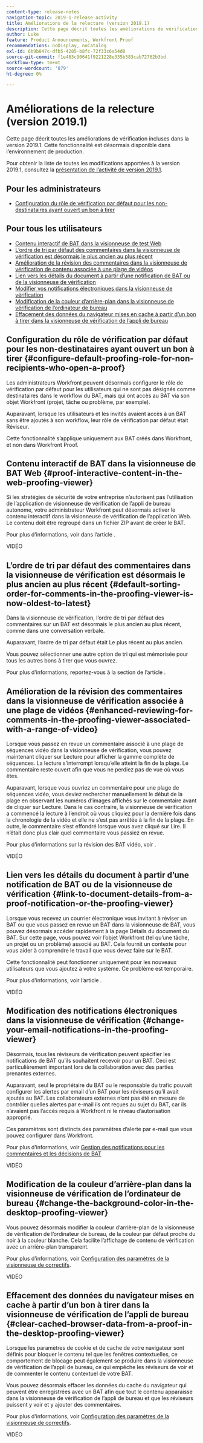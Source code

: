 ```yaml
---
content-type: release-notes
navigation-topic: 2019-1-release-activity
title: Améliorations de la relecture (version 2019.1)
description: Cette page décrit toutes les améliorations de vérification incluses dans la version 2019.1. Cette fonctionnalité est désormais disponible dans l’environnement de production.
author: Luke
feature: Product Announcements, Workfront Proof
recommendations: noDisplay, noCatalog
exl-id: 6b9b847c-dfb5-4285-b8fc-72f33c6a54d0
source-git-commit: f1e463c90641f9221228e335b583cab72762b3bd
workflow-type: tm+mt
source-wordcount: '879'
ht-degree: 0%

---
```


# Améliorations de la relecture (version 2019.1)

Cette page décrit toutes les améliorations de vérification incluses dans la version 2019.1. Cette fonctionnalité est désormais disponible dans l’environnement de production.

Pour obtenir la liste de toutes les modifications apportées à la version 2019.1, consultez la [présentation de l’activité de version 2019.1](../../../../product-announcements/product-releases/quarterly-release-archive/2019.1-release-activity/2019-1-release-activity-overview.md).

## Pour les administrateurs

* [Configuration du rôle de vérification par défaut pour les non-destinataires ayant ouvert un bon à tirer](#configure-default-proofing-role-for-non-recipients-who-open-a-proof)

## Pour tous les utilisateurs

* [Contenu interactif de BAT dans la visionneuse de test Web](#proof-interactive-content-in-the-web-proofing-viewer)
* [L’ordre de tri par défaut des commentaires dans la visionneuse de vérification est désormais le plus ancien au plus récent](#default-sorting-order-for-comments-in-the-proofing-viewer-is-now-oldest-to-latest)
* [Amélioration de la révision des commentaires dans la visionneuse de vérification de contenu associée à une plage de vidéos](#enhanced-reviewing-for-comments-in-the-proofing-viewer-associated-with-a-range-of-video)
* [Lien vers les détails du document à partir d’une notification de BAT ou de la visionneuse de vérification](#link-to-document-details-from-a-proof-notification-or-the-proofing-viewer)
* [Modifier vos notifications électroniques dans la visionneuse de vérification](#change-your-email-notifications-in-the-proofing-viewer)
* [Modification de la couleur d’arrière-plan dans la visionneuse de vérification de l’ordinateur de bureau](#change-the-background-color-in-the-desktop-proofing-viewer)
* [Effacement des données du navigateur mises en cache à partir d’un bon à tirer dans la visionneuse de vérification de l’appli de bureau](#clear-cached-browser-data-from-a-proof-in-the-desktop-proofing-viewer)

## Configuration du rôle de vérification par défaut pour les non-destinataires ayant ouvert un bon à tirer {#configure-default-proofing-role-for-non-recipients-who-open-a-proof}

Les administrateurs Workfront peuvent désormais configurer le rôle de vérification par défaut pour les utilisateurs qui ne sont pas désignés comme destinataires dans le workflow du BAT, mais qui ont accès au BAT via son objet Workfront (projet, tâche ou problème, par exemple).

Auparavant, lorsque les utilisateurs et les invités avaient accès à un BAT sans être ajoutés à son workflow, leur rôle de vérification par défaut était Réviseur.

Cette fonctionnalité s’applique uniquement aux BAT créés dans Workfront, et non dans Workfront Proof.

## Contenu interactif de BAT dans la visionneuse de BAT Web {#proof-interactive-content-in-the-web-proofing-viewer}

Si les stratégies de sécurité de votre entreprise n’autorisent pas l’utilisation de l’application de visionneuse de vérification de l’appli de bureau autonome, votre administrateur Workfront peut désormais activer le contenu interactif dans la visionneuse de vérification de l’application Web. Le contenu doit être regroupé dans un fichier ZIP avant de créer le BAT.

Pour plus d’informations, voir dans l’article .

VIDÉO

## L’ordre de tri par défaut des commentaires dans la visionneuse de vérification est désormais le plus ancien au plus récent  {#default-sorting-order-for-comments-in-the-proofing-viewer-is-now-oldest-to-latest}

Dans la visionneuse de vérification, l’ordre de tri par défaut des commentaires sur un BAT est désormais le plus ancien au plus récent, comme dans une conversation verbale.

Auparavant, l’ordre de tri par défaut était Le plus récent au plus ancien.

Vous pouvez sélectionner une autre option de tri qui est mémorisée pour tous les autres bons à tirer que vous ouvrez.

Pour plus d’informations, reportez-vous à la section de l’article .

## Amélioration de la révision des commentaires dans la visionneuse de vérification associée à une plage de vidéos {#enhanced-reviewing-for-comments-in-the-proofing-viewer-associated-with-a-range-of-video}

Lorsque vous passez en revue un commentaire associé à une plage de séquences vidéo dans la visionneuse de vérification, vous pouvez maintenant cliquer sur Lecture pour afficher la gamme complète de séquences. La lecture s’interrompt lorsqu’elle atteint la fin de la plage. Le commentaire reste ouvert afin que vous ne perdiez pas de vue où vous êtes.

Auparavant, lorsque vous ouvriez un commentaire pour une plage de séquences vidéo, vous deviez rechercher manuellement le début de la plage en observant les numéros d’images affichés sur le commentaire avant de cliquer sur Lecture. Dans le cas contraire, la visionneuse de vérification a commencé la lecture à l’endroit où vous cliquiez pour la dernière fois dans la chronologie de la vidéo et elle ne s’est pas arrêtée à la fin de la plage. En outre, le commentaire s’est effondré lorsque vous avez cliqué sur Lire. Il n’était donc plus clair quel commentaire vous passiez en revue.

Pour plus d’informations sur la révision des BAT vidéo, voir .

VIDÉO

## Lien vers les détails du document à partir d’une notification de BAT ou de la visionneuse de vérification {#link-to-document-details-from-a-proof-notification-or-the-proofing-viewer}

Lorsque vous recevez un courrier électronique vous invitant à réviser un BAT ou que vous passez en revue un BAT dans la visionneuse de BAT, vous pouvez désormais accéder rapidement à la page Détails du document du BAT. Sur cette page, vous pouvez voir l’objet Workfront (tel qu’une tâche, un projet ou un problème) associé au BAT. Cela fournit un contexte pour vous aider à comprendre le travail que vous devez faire sur le BAT.

Cette fonctionnalité peut fonctionner uniquement pour les nouveaux utilisateurs que vous ajoutez à votre système. Ce problème est temporaire.

Pour plus d’informations, voir l’article .

VIDÉO

## Modification des notifications électroniques dans la visionneuse de vérification {#change-your-email-notifications-in-the-proofing-viewer}

Désormais, tous les réviseurs de vérification peuvent spécifier les notifications de BAT qu’ils souhaitent recevoir pour un BAT. Ceci est particulièrement important lors de la collaboration avec des parties prenantes externes.

Auparavant, seul le propriétaire du BAT ou le responsable du trafic pouvait configurer les alertes par email d’un BAT pour les réviseurs qu’il avait ajoutés au BAT. Les collaborateurs externes n’ont pas été en mesure de contrôler quelles alertes par e-mail ils ont reçues au sujet du BAT, car ils n’avaient pas l’accès requis à Workfront ni le niveau d’autorisation approprié.

Ces paramètres sont distincts des paramètres d’alerte par e-mail que vous pouvez configurer dans Workfront.

Pour plus d’informations, voir [Gestion des notifications pour les commentaires et les décisions de BAT](../../../../review-and-approve-work/proofing/reviewing-proofs-within-workfront/manage-notifications-for-proof-comments.md)

VIDÉO

## Modification de la couleur d’arrière-plan dans la visionneuse de vérification de l’ordinateur de bureau {#change-the-background-color-in-the-desktop-proofing-viewer}

Vous pouvez désormais modifier la couleur d’arrière-plan de la visionneuse de vérification de l’ordinateur de bureau, de la couleur par défaut proche du noir à la couleur blanche. Cela facilite l’affichage de contenu de vérification avec un arrière-plan transparent.

Pour plus d’informations, voir [Configuration des paramètres de la visionneuse de correctifs](../../../../review-and-approve-work/proofing/reviewing-proofs-within-workfront/configure-proofing-viewer-settings.md).

VIDÉO

## Effacement des données du navigateur mises en cache à partir d’un bon à tirer dans la visionneuse de vérification de l’appli de bureau {#clear-cached-browser-data-from-a-proof-in-the-desktop-proofing-viewer}

Lorsque les paramètres de cookie et de cache de votre navigateur sont définis pour bloquer le contenu tel que les fenêtres contextuelles, ce comportement de blocage peut également se produire dans la visionneuse de vérification de l’appli de bureau, ce qui empêche les réviseurs de voir et de commenter le contenu contextuel de votre BAT.

Vous pouvez désormais effacer les données du cache du navigateur qui peuvent être enregistrées avec un BAT afin que tout le contenu apparaisse dans la visionneuse de vérification de l’appli de bureau et que les réviseurs puissent y voir et y ajouter des commentaires.

Pour plus d’informations, voir [Configuration des paramètres de la visionneuse de correctifs](../../../../review-and-approve-work/proofing/reviewing-proofs-within-workfront/configure-proofing-viewer-settings.md).

VIDÉO
